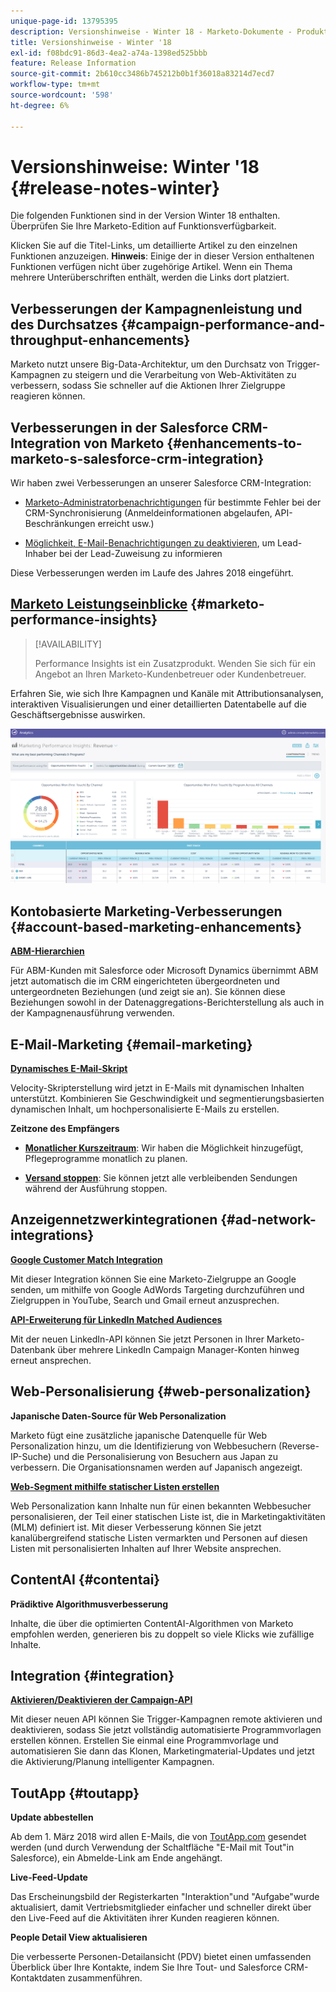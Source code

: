 ```yaml
---
unique-page-id: 13795395
description: Versionshinweise - Winter 18 - Marketo-Dokumente - Produktdokumentation
title: Versionshinweise - Winter '18
exl-id: f08bdc91-86d3-4ea2-a74a-1398ed525bbb
feature: Release Information
source-git-commit: 2b610cc3486b745212b0b1f36018a83214d7ecd7
workflow-type: tm+mt
source-wordcount: '598'
ht-degree: 6%

---
```


# Versionshinweise: Winter &#39;18 {#release-notes-winter}

Die folgenden Funktionen sind in der Version Winter 18 enthalten. Überprüfen Sie Ihre Marketo-Edition auf Funktionsverfügbarkeit.

Klicken Sie auf die Titel-Links, um detaillierte Artikel zu den einzelnen Funktionen anzuzeigen. **Hinweis**: Einige der in dieser Version enthaltenen Funktionen verfügen nicht über zugehörige Artikel. Wenn ein Thema mehrere Unterüberschriften enthält, werden die Links dort platziert.

## Verbesserungen der Kampagnenleistung und des Durchsatzes {#campaign-performance-and-throughput-enhancements}

Marketo nutzt unsere Big-Data-Architektur, um den Durchsatz von Trigger-Kampagnen zu steigern und die Verarbeitung von Web-Aktivitäten zu verbessern, sodass Sie schneller auf die Aktionen Ihrer Zielgruppe reagieren können.

## Verbesserungen in der Salesforce CRM-Integration von Marketo {#enhancements-to-marketo-s-salesforce-crm-integration}

Wir haben zwei Verbesserungen an unserer Salesforce CRM-Integration:

* [Marketo-Administratorbenachrichtigungen](/help/marketo/product-docs/core-marketo-concepts/miscellaneous/understanding-notifications/notification-types.md) für bestimmte Fehler bei der CRM-Synchronisierung (Anmeldeinformationen abgelaufen, API-Beschränkungen erreicht usw.)

* [Möglichkeit, E-Mail-Benachrichtigungen zu deaktivieren](/help/marketo/product-docs/crm-sync/salesforce-sync/setup/optional-steps/turn-off-email-notifications-to-lead-owner.md), um Lead-Inhaber bei der Lead-Zuweisung zu informieren

Diese Verbesserungen werden im Laufe des Jahres 2018 eingeführt.

## [Marketo Leistungseinblicke](/help/marketo/product-docs/reporting/performance-insights/performance-insights-overview.md) {#marketo-performance-insights}

>[!AVAILABILITY]
>
>Performance Insights ist ein Zusatzprodukt. Wenden Sie sich für ein Angebot an Ihren Marketo-Kundenbetreuer oder Kundenbetreuer.

Erfahren Sie, wie sich Ihre Kampagnen und Kanäle mit Attributionsanalysen, interaktiven Visualisierungen und einer detaillierten Datentabelle auf die Geschäftsergebnisse auswirken.

![](assets/image2018-2-5-7-3a55-3a46.png)

## Kontobasierte Marketing-Verbesserungen {#account-based-marketing-enhancements}

**[ABM-Hierarchien](/help/marketo/product-docs/target-account-management/target/named-accounts/tam-hierarchies.md)**

Für ABM-Kunden mit Salesforce oder Microsoft Dynamics übernimmt ABM jetzt automatisch die im CRM eingerichteten übergeordneten und untergeordneten Beziehungen (und zeigt sie an). Sie können diese Beziehungen sowohl in der Datenaggregations-Berichterstellung als auch in der Kampagnenausführung verwenden.

## E-Mail-Marketing {#email-marketing}

**[Dynamisches E-Mail-Skript](/help/marketo/product-docs/email-marketing/general/using-tokens/create-an-email-script-token.md)**

Velocity-Skripterstellung wird jetzt in E-Mails mit dynamischen Inhalten unterstützt. Kombinieren Sie Geschwindigkeit und segmentierungsbasierten dynamischen Inhalt, um hochpersonalisierte E-Mails zu erstellen.

**Zeitzone des Empfängers**

* **[Monatlicher Kurszeitraum](/help/marketo/product-docs/email-marketing/email-programs/email-program-actions/scheduling-with-recipient-time-zone/schedule-email-programs-with-recipient-time-zone.md)**: Wir haben die Möglichkeit hinzugefügt, Pflegeprogramme monatlich zu planen.

* **[Versand stoppen](/help/marketo/product-docs/email-marketing/email-programs/email-program-actions/scheduling-with-recipient-time-zone/abort-delivery-of-email-programs-scheduled-with-recipient-time-zone.md)**: Sie können jetzt alle verbleibenden Sendungen während der Ausführung stoppen.

## Anzeigennetzwerkintegrationen {#ad-network-integrations}

**[Google Customer Match Integration](/help/marketo/product-docs/demand-generation/ad-network-integrations/add-google-customer-match-as-a-launchpoint-service.md)**

Mit dieser Integration können Sie eine Marketo-Zielgruppe an Google senden, um mithilfe von Google AdWords Targeting durchzuführen und Zielgruppen in YouTube, Search und Gmail erneut anzusprechen.

**[API-Erweiterung für LinkedIn Matched Audiences](/help/marketo/product-docs/demand-generation/ad-network-integrations/add-linkedin-matched-audiences-as-a-launchpoint-service.md)**

Mit der neuen LinkedIn-API können Sie jetzt Personen in Ihrer Marketo-Datenbank über mehrere LinkedIn Campaign Manager-Konten hinweg erneut ansprechen.

## Web-Personalisierung {#web-personalization}

**Japanische Daten-Source für Web Personalization**

Marketo fügt eine zusätzliche japanische Datenquelle für Web Personalization hinzu, um die Identifizierung von Webbesuchern (Reverse-IP-Suche) und die Personalisierung von Besuchern aus Japan zu verbessern. Die Organisationsnamen werden auf Japanisch angezeigt.

**[Web-Segment mithilfe statischer Listen erstellen](/help/marketo/product-docs/web-personalization/using-web-segments/create-a-segment-using-a-static-list.md)**

Web Personalization kann Inhalte nun für einen bekannten Webbesucher personalisieren, der Teil einer statischen Liste ist, die in Marketingaktivitäten (MLM) definiert ist. Mit dieser Verbesserung können Sie jetzt kanalübergreifend statische Listen vermarkten und Personen auf diesen Listen mit personalisierten Inhalten auf Ihrer Website ansprechen.

## ContentAI {#contentai}

**Prädiktive Algorithmusverbesserung**

Inhalte, die über die optimierten ContentAI-Algorithmen von Marketo empfohlen werden, generieren bis zu doppelt so viele Klicks wie zufällige Inhalte.

## Integration {#integration}

**[Aktivieren/Deaktivieren der Campaign-API](https://experienceleague.adobe.com/en/docs/marketo-developer/marketo/rest/assets/smart-campaigns)**

Mit dieser neuen API können Sie Trigger-Kampagnen remote aktivieren und deaktivieren, sodass Sie jetzt vollständig automatisierte Programmvorlagen erstellen können. Erstellen Sie einmal eine Programmvorlage und automatisieren Sie dann das Klonen, Marketingmaterial-Updates und jetzt die Aktivierung/Planung intelligenter Kampagnen.

## ToutApp {#toutapp}

**Update abbestellen**

Ab dem 1. März 2018 wird allen E-Mails, die von [ToutApp.com](https://ToutApp.com) gesendet werden (und durch Verwendung der Schaltfläche &quot;E-Mail mit Tout&quot;in Salesforce), ein Abmelde-Link am Ende angehängt.

**Live-Feed-Update**

Das Erscheinungsbild der Registerkarten &quot;Interaktion&quot;und &quot;Aufgabe&quot;wurde aktualisiert, damit Vertriebsmitglieder einfacher und schneller direkt über den Live-Feed auf die Aktivitäten ihrer Kunden reagieren können.

**People Detail View aktualisieren**

Die verbesserte Personen-Detailansicht (PDV) bietet einen umfassenden Überblick über Ihre Kontakte, indem Sie Ihre Tout- und Salesforce CRM-Kontaktdaten zusammenführen.
